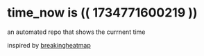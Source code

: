# time_now is (( 1734771600219 ))

an automated repo that shows the currnent time

inspired by [breakingheatmap](https://github.com/breakingheatmap/breakingheatmap)